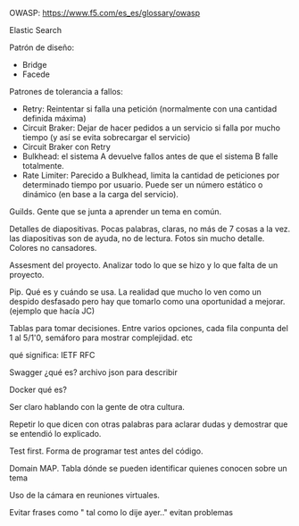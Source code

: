 

OWASP: https://www.f5.com/es_es/glossary/owasp

Elastic Search

Patrón de diseño:
- Bridge
- Facede

Patrones de tolerancia a fallos:
- Retry: Reintentar si falla una petición (normalmente con una cantidad definida máxima)
- Circuit Braker: Dejar de hacer pedidos a un servicio si falla por mucho tiempo (y así se evita sobrecargar el servicio)
- Circuit Braker con Retry
- Bulkhead: el sistema A devuelve fallos  antes de que el sistema B falle totalmente.
- Rate Limiter: Parecido a Bulkhead, limita la cantidad de peticiones por determinado tiempo por usuario. Puede ser un número estático o dinámico (en base a la carga del servicio).

Guilds. Gente que se junta a aprender un tema en común.

Detalles de diapositivas. Pocas palabras, claras, no más de 7 cosas a la vez. las diapositivas son de ayuda, no de lectura. Fotos sin mucho detalle. Colores no cansadores.

Assesment del proyecto. Analizar todo lo que se hizo y lo que falta de un proyecto.

Pip. Qué es y cuándo se usa. La realidad que mucho lo ven como un despido desfasado pero hay que tomarlo como una oportunidad a mejorar. (ejemplo que hacía JC)

Tablas para tomar decisiones. Entre varios opciones, cada fila conpunta del 1 al 5/1'0, semáforo para mostrar complejidad. etc

qué significa:
    IETF
    RFC

Swagger
    ¿qué es?
    archivo json para describir

Docker
    qué es?

Ser claro hablando con la gente de otra cultura.

Repetir lo que dicen con otras palabras para aclarar dudas y demostrar que se entendió lo explicado.

Test first. Forma de programar test antes del código.

Domain MAP. Tabla dónde se pueden identificar quienes conocen sobre un tema

Uso de la cámara en reuniones virtuales.

Evitar frases como " tal como lo dije ayer.." evitan problemas